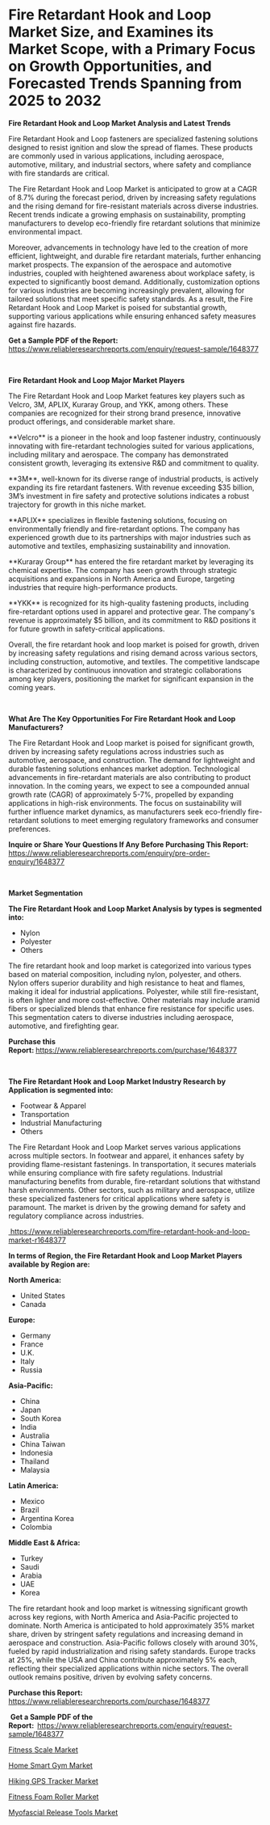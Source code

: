 <p><h1>Fire Retardant Hook and Loop Market Size, and Examines its Market Scope, with a Primary Focus on Growth Opportunities, and Forecasted Trends Spanning from 2025 to 2032</h1></p><p><strong>Fire Retardant Hook and Loop Market Analysis and Latest Trends</strong></p>
<p><p>Fire Retardant Hook and Loop fasteners are specialized fastening solutions designed to resist ignition and slow the spread of flames. These products are commonly used in various applications, including aerospace, automotive, military, and industrial sectors, where safety and compliance with fire standards are critical.</p><p>The Fire Retardant Hook and Loop Market is anticipated to grow at a CAGR of 8.7% during the forecast period, driven by increasing safety regulations and the rising demand for fire-resistant materials across diverse industries. Recent trends indicate a growing emphasis on sustainability, prompting manufacturers to develop eco-friendly fire retardant solutions that minimize environmental impact.</p><p>Moreover, advancements in technology have led to the creation of more efficient, lightweight, and durable fire retardant materials, further enhancing market prospects. The expansion of the aerospace and automotive industries, coupled with heightened awareness about workplace safety, is expected to significantly boost demand. Additionally, customization options for various industries are becoming increasingly prevalent, allowing for tailored solutions that meet specific safety standards. As a result, the Fire Retardant Hook and Loop Market is poised for substantial growth, supporting various applications while ensuring enhanced safety measures against fire hazards.</p></p>
<p><strong>Get a Sample PDF of the Report:&nbsp;</strong> <a href="https://www.reliableresearchreports.com/enquiry/request-sample/1648377?utm_campaign=102&utm_medium=2&utm_source=Github&utm_content=ia&utm_term=07022025&utm_id=fire-retardant-hook-and-loop">https://www.reliableresearchreports.com/enquiry/request-sample/1648377</a></p>
<p>&nbsp;</p>
<p><strong>Fire Retardant Hook and Loop Major Market Players</strong></p>
<p><p>The Fire Retardant Hook and Loop Market features key players such as Velcro, 3M, APLIX, Kuraray Group, and YKK, among others. These companies are recognized for their strong brand presence, innovative product offerings, and considerable market share.</p><p>**Velcro** is a pioneer in the hook and loop fastener industry, continuously innovating with fire-retardant technologies suited for various applications, including military and aerospace. The company has demonstrated consistent growth, leveraging its extensive R&D and commitment to quality.</p><p>**3M**, well-known for its diverse range of industrial products, is actively expanding its fire retardant fasteners. With revenue exceeding $35 billion, 3M’s investment in fire safety and protective solutions indicates a robust trajectory for growth in this niche market.</p><p>**APLIX** specializes in flexible fastening solutions, focusing on environmentally friendly and fire-retardant options. The company has experienced growth due to its partnerships with major industries such as automotive and textiles, emphasizing sustainability and innovation.</p><p>**Kuraray Group** has entered the fire retardant market by leveraging its chemical expertise. The company has seen growth through strategic acquisitions and expansions in North America and Europe, targeting industries that require high-performance products.</p><p>**YKK** is recognized for its high-quality fastening products, including fire-retardant options used in apparel and protective gear. The company's revenue is approximately $5 billion, and its commitment to R&D positions it for future growth in safety-critical applications.</p><p>Overall, the fire retardant hook and loop market is poised for growth, driven by increasing safety regulations and rising demand across various sectors, including construction, automotive, and textiles. The competitive landscape is characterized by continuous innovation and strategic collaborations among key players, positioning the market for significant expansion in the coming years.</p></p>
<p>&nbsp;</p>
<p><strong>What Are The Key Opportunities For Fire Retardant Hook and Loop Manufacturers?</strong></p>
<p><p>The Fire Retardant Hook and Loop market is poised for significant growth, driven by increasing safety regulations across industries such as automotive, aerospace, and construction. The demand for lightweight and durable fastening solutions enhances market adoption. Technological advancements in fire-retardant materials are also contributing to product innovation. In the coming years, we expect to see a compounded annual growth rate (CAGR) of approximately 5-7%, propelled by expanding applications in high-risk environments. The focus on sustainability will further influence market dynamics, as manufacturers seek eco-friendly fire-retardant solutions to meet emerging regulatory frameworks and consumer preferences.</p></p>
<p><strong>Inquire or Share Your Questions If Any Before Purchasing This Report:</strong> <a href="https://www.reliableresearchreports.com/enquiry/pre-order-enquiry/1648377?utm_campaign=102&utm_medium=2&utm_source=Github&utm_content=ia&utm_term=07022025&utm_id=fire-retardant-hook-and-loop">https://www.reliableresearchreports.com/enquiry/pre-order-enquiry/1648377</a></p>
<p>&nbsp;</p>
<p><strong>Market Segmentation</strong></p>
<p><strong>The Fire Retardant Hook and Loop Market Analysis by types is segmented into:</strong></p>
<p><ul><li>Nylon</li><li>Polyester</li><li>Others</li></ul></p>
<p><p>The fire retardant hook and loop market is categorized into various types based on material composition, including nylon, polyester, and others. Nylon offers superior durability and high resistance to heat and flames, making it ideal for industrial applications. Polyester, while still fire-resistant, is often lighter and more cost-effective. Other materials may include aramid fibers or specialized blends that enhance fire resistance for specific uses. This segmentation caters to diverse industries including aerospace, automotive, and firefighting gear.</p></p>
<p><strong>Purchase this Report:&nbsp;</strong><a href="https://www.reliableresearchreports.com/purchase/1648377?utm_campaign=102&utm_medium=2&utm_source=Github&utm_content=ia&utm_term=07022025&utm_id=fire-retardant-hook-and-loop">https://www.reliableresearchreports.com/purchase/1648377</a></p>
<p>&nbsp;</p>
<p><strong>The Fire Retardant Hook and Loop Market Industry Research by Application is segmented into:</strong></p>
<p><ul><li>Footwear & Apparel</li><li>Transportation</li><li>Industrial Manufacturing</li><li>Others</li></ul></p>
<p><p>The Fire Retardant Hook and Loop Market serves various applications across multiple sectors. In footwear and apparel, it enhances safety by providing flame-resistant fastenings. In transportation, it secures materials while ensuring compliance with fire safety regulations. Industrial manufacturing benefits from durable, fire-retardant solutions that withstand harsh environments. Other sectors, such as military and aerospace, utilize these specialized fasteners for critical applications where safety is paramount. The market is driven by the growing demand for safety and regulatory compliance across industries.</p></p>
<p><a href="https://www.reliableresearchreports.com/fire-retardant-hook-and-loop-market-r1648377?utm_campaign=102&utm_medium=2&utm_source=Github&utm_content=ia&utm_term=07022025&utm_id=fire-retardant-hook-and-loop">&nbsp;https://www.reliableresearchreports.com/fire-retardant-hook-and-loop-market-r1648377</a></p>
<p><strong>In terms of Region, the Fire Retardant Hook and Loop Market Players available by Region are:</strong></p>
<p>
    <p> <strong> North America: </strong>
        <ul>
            <li>United States</li>
            <li>Canada</li>
        </ul>
        </p> 
    <p> <strong> Europe: </strong>
        <ul>
            <li>Germany</li>
            <li>France</li>
            <li>U.K.</li>
            <li>Italy</li>
            <li>Russia</li>
        </ul>
        </p> 
    <p> <strong> Asia-Pacific: </strong>
        <ul>
            <li>China</li>
            <li>Japan</li>
            <li>South Korea</li>
            <li>India</li>
            <li>Australia</li>
            <li>China Taiwan</li>
            <li>Indonesia</li>
            <li>Thailand</li>
            <li>Malaysia</li>
        </ul>
        </p> 
    <p> <strong> Latin America: </strong>
        <ul>
            <li>Mexico</li>
            <li>Brazil</li>
            <li>Argentina Korea</li>
            <li>Colombia</li>
        </ul>
        </p> 
    <p> <strong> Middle East & Africa: </strong>
        <ul>
            <li>Turkey</li>
            <li>Saudi</li>
            <li>Arabia</li>
            <li>UAE</li>
            <li>Korea</li>
        </ul>
    </p>
    </p>
<p><p>The fire retardant hook and loop market is witnessing significant growth across key regions, with North America and Asia-Pacific projected to dominate. North America is anticipated to hold approximately 35% market share, driven by stringent safety regulations and increasing demand in aerospace and construction. Asia-Pacific follows closely with around 30%, fueled by rapid industrialization and rising safety standards. Europe tracks at 25%, while the USA and China contribute approximately 5% each, reflecting their specialized applications within niche sectors. The overall outlook remains positive, driven by evolving safety concerns.</p></p>
<p><strong>Purchase this Report: </strong><a href="https://www.reliableresearchreports.com/purchase/1648377?utm_campaign=102&utm_medium=2&utm_source=Github&utm_content=ia&utm_term=07022025&utm_id=fire-retardant-hook-and-loop">https://www.reliableresearchreports.com/purchase/1648377</a></p>
<p>&nbsp;<strong>Get a Sample PDF of the Report:&nbsp;&nbsp;</strong><a href="https://www.reliableresearchreports.com/enquiry/request-sample/1648377?utm_campaign=102&utm_medium=2&utm_source=Github&utm_content=ia&utm_term=07022025&utm_id=fire-retardant-hook-and-loop">https://www.reliableresearchreports.com/enquiry/request-sample/1648377</a></p>
<p><strong></strong></p>
<p><p><a href="https://github.com/dbichayison/Market-Research-Report-List-1/blob/main/fitness-scale-market.md?utm_campaign=102&utm_medium=2&utm_source=Github&utm_content=ia&utm_term=07022025&utm_id=fire-retardant-hook-and-loop">Fitness Scale Market</a></p><p><a href="https://github.com/pearlinewhite4692/Market-Research-Report-List-1/blob/main/home-smart-gym-market.md?utm_campaign=102&utm_medium=2&utm_source=Github&utm_content=ia&utm_term=07022025&utm_id=fire-retardant-hook-and-loop">Home Smart Gym Market</a></p><p><a href="https://github.com/pinzinyaah/Market-Research-Report-List-1/blob/main/hiking-gps-tracker-market.md?utm_campaign=102&utm_medium=2&utm_source=Github&utm_content=ia&utm_term=07022025&utm_id=fire-retardant-hook-and-loop">Hiking GPS Tracker Market</a></p><p><a href="https://github.com/nafidurii/Market-Research-Report-List-1/blob/main/fitness-foam-roller-market.md?utm_campaign=102&utm_medium=2&utm_source=Github&utm_content=ia&utm_term=07022025&utm_id=fire-retardant-hook-and-loop">Fitness Foam Roller Market</a></p><p><a href="https://github.com/tumacaakesha78/Market-Research-Report-List-1/blob/main/myofascial-release-tools-market.md?utm_campaign=102&utm_medium=2&utm_source=Github&utm_content=ia&utm_term=07022025&utm_id=fire-retardant-hook-and-loop">Myofascial Release Tools Market</a></p></p>